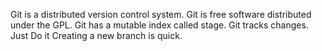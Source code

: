 Git is a distributed version control system.
Git is free software distributed under the GPL.
Git has a mutable index called stage.
Git tracks changes.
Just Do it
Creating a new branch is quick.
